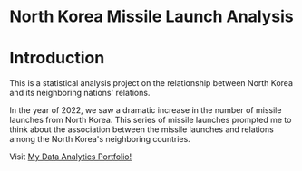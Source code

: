 # North Korea Missile Launch Analysis

# Introduction

This is a statistical analysis project on the relationship between North Korea and its neighboring nations' relations.

In the year of 2022, we saw a dramatic increase in the number of missile launches from North Korea. 
This series of missile launches prompted me to think about the association between the missile launches and relations among the North Korea's neighboring countries. 

<p>Visit <a href="https://sites.google.com/student.american.edu/data-analytics/projects/north-korea-missile-project" target="_blank">My Data Analytics Portfolio!</a></p>
